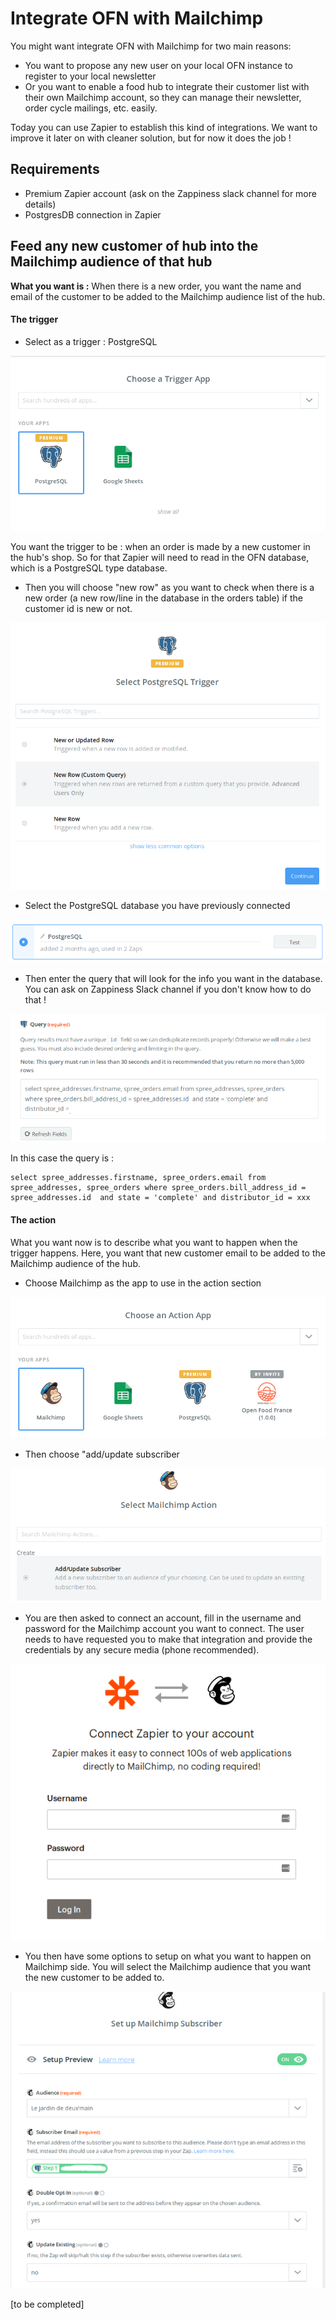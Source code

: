 # Integrate OFN with Mailchimp

You might want integrate OFN with Mailchimp for two main reasons:

* You want to propose any new user on your local OFN instance to register to your local newsletter
* Or you want to enable a food hub to integrate their customer list with their own Mailchimp account, so they can manage their newsletter, order cycle mailings, etc. easily.

Today you can use Zapier to establish this kind of integrations. We want to improve it later on with cleaner solution, but for now it does the job !

## Requirements

* Premium Zapier account (ask on the Zappiness slack channel for more details)
* PostgresDB connection in Zapier

## Feed any new customer of hub into the Mailchimp audience of that hub

**What you want is :** When there is a new order, you want the name and email of the customer to be added to the Mailchimp audience list of the hub.

#### The trigger

* Select as a trigger : PostgreSQL

![](<../.gitbook/assets/Capture du 2019-05-28 18-01-37.png>)

You want the trigger to be : when an order is made by a new customer in the hub's shop. So for that Zapier will need to read in the OFN database, which is a PostgreSQL type database.

* Then you will choose "new row" as you want to check when there is a new order (a new row/line in the database in the orders table) if the customer id is new or not.

![](<../.gitbook/assets/Capture du 2019-05-28 18-02-26.png>)

* Select the PostgreSQL database you have previously connected

![](<../.gitbook/assets/Capture du 2019-05-28 18-04-01.png>)

* Then enter the query that will look for the info you want in the database. You can ask on Zappiness Slack channel if you don't know how to do that !

![](<../.gitbook/assets/Capture du 2019-05-28 18-05-38.png>)

In this case the query is :

```
select spree_addresses.firstname, spree_orders.email from spree_addresses, spree_orders where spree_orders.bill_address_id = spree_addresses.id  and state = 'complete' and distributor_id = xxx
```

#### The action

What you want now is to describe what you want to happen when the trigger happens. Here, you want that new customer email to be added to the Mailchimp audience of the hub.

* Choose Mailchimp as the app to use in the action section

![](<../.gitbook/assets/Capture du 2019-05-28 18-25-07.png>)

* Then choose "add/update subscriber

![](<../.gitbook/assets/Capture du 2019-05-28 18-23-47.png>)

* You are then asked to connect an account, fill in the username and password for the Mailchimp account you want to connect. The user needs to have requested you to make that integration and provide the credentials by any secure media (phone recommended).

![](<../.gitbook/assets/Capture du 2019-05-28 18-26-53.png>)

* You then have some options to setup on what you want to happen on Mailchimp side. You will select the Mailchimp audience that you want the new customer to be added to. 

![](<../.gitbook/assets/Capture du 2019-05-28 18-34-42 (1).png>)

\[to be completed]
